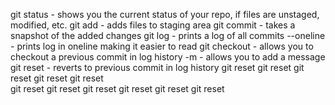 git status - shows you the current status of your repo, if files are 
    unstaged, modified, etc.
git add - adds files to staging area
git commit - takes a snapshot of the added changes
git log - prints a log of all commits
--oneline - prints log in oneline making it easier to read
git checkout - allows you to checkout a previous commit in log history
-m - allows you to add a message 
git reset - reverts to previous commit in log history
git reset
git reset
git reset
git reset
git reset  
git reset
git reset
git reset
git reset
git reset
git reset
